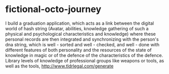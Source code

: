 # fictional-octo-journey
I build a graduation application, which acts as a link between the digital world of hash string (Avatar, abilities, knowledge gathering of such a physical and psychological characteristics and knowledge) where these personal records are then integrated and synchronizing with the person's dna string, which is well - sorted and well - checked, and well - done with different features of both personality and the resources of the state of knowledge in magic or of the defence of the characteristics of the defence. Library levels of knowledge of professional groups like weapons or tools, as well as the tools, http://www.tldrlegal.com/generate
